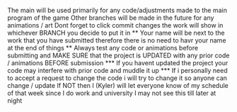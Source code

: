 The main will be used primarily for any code/adjustments made to the main program of the game
Other branches will be made in the future for any animations / art
Dont forget to click commit changes the work will show in whichever BRANCH you decide to put it in
** Your name will be next to the work that you have submitted therefore there is no need to havr your name at the end of things **
Always test any code or animations before submitting and MAKE SURE that the project is UPDATED with any prior code / animations BEFORE submission
*** If you havent updated the project your code may interfere with prior code and muddle it up ***
If i personally need to accept a request to change the code i will try to change it so anyone can change / update
If NOT then I (Kyler) will let everyone know of my schedule of that week since I do work and university I may not see this till later at night
